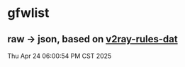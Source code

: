 # gfwlist
## raw -> json, based on [v2ray-rules-dat](https://github.com/Loyalsoldier/v2ray-rules-dat)
Thu Apr 24 06:00:54 PM CST 2025

